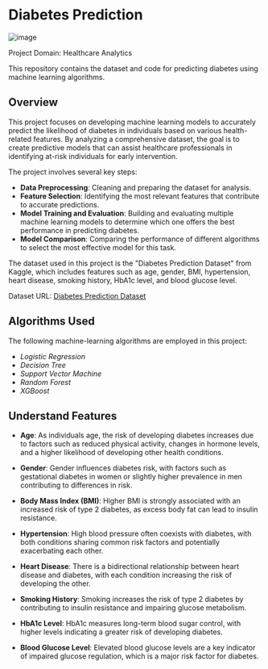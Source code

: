 # Diabetes Prediction

![image](https://github.com/user-attachments/assets/d6512228-74fe-4b78-9a33-89334c6ad577)


Project Domain: Healthcare Analytics

This repository contains the dataset and code for predicting diabetes using machine learning algorithms.

## Overview

This project focuses on developing machine learning models to accurately predict the likelihood of diabetes in individuals based on various health-related features. By analyzing a comprehensive dataset, the goal is to create predictive models that can assist healthcare professionals in identifying at-risk individuals for early intervention.

The project involves several key steps:
- **Data Preprocessing**: Cleaning and preparing the dataset for analysis.
- **Feature Selection**: Identifying the most relevant features that contribute to accurate predictions.
- **Model Training and Evaluation**: Building and evaluating multiple machine learning models to determine which one offers the best performance in predicting diabetes.
- **Model Comparison**: Comparing the performance of different algorithms to select the most effective model for this task.

The dataset used in this project is the "Diabetes Prediction Dataset" from Kaggle, which includes features such as age, gender, BMI, hypertension, heart disease, smoking history, HbA1c level, and blood glucose level.

Dataset URL: [Diabetes Prediction Dataset](https://www.kaggle.com/datasets/iammustafatz/diabetes-prediction-dataset)

## Algorithms Used

The following machine-learning algorithms are employed in this project:

* *Logistic Regression*
* *Decision Tree*
* *Support Vector Machine*
* *Random Forest*
* *XGBoost*

## Understand Features 

- **Age**: As individuals age, the risk of developing diabetes increases due to factors such as reduced physical activity, changes in hormone levels, and a higher likelihood of developing other health conditions.

- **Gender**: Gender influences diabetes risk, with factors such as gestational diabetes in women or slightly higher prevalence in men contributing to differences in risk.

- **Body Mass Index (BMI)**: Higher BMI is strongly associated with an increased risk of type 2 diabetes, as excess body fat can lead to insulin resistance.

- **Hypertension**: High blood pressure often coexists with diabetes, with both conditions sharing common risk factors and potentially exacerbating each other.

- **Heart Disease**: There is a bidirectional relationship between heart disease and diabetes, with each condition increasing the risk of developing the other.

- **Smoking History**: Smoking increases the risk of type 2 diabetes by contributing to insulin resistance and impairing glucose metabolism.

- **HbA1c Level**: HbA1c measures long-term blood sugar control, with higher levels indicating a greater risk of developing diabetes.

- **Blood Glucose Level**: Elevated blood glucose levels are a key indicator of impaired glucose regulation, which is a major risk factor for diabetes.

